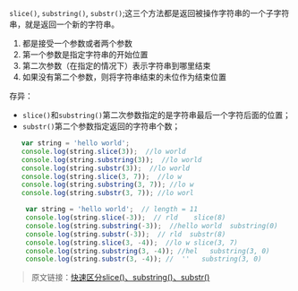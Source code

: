 `slice()`, `substring()`, `substr()`;这三个方法都是返回被操作字符串的一个子字符串，就是返回一个新的字符串。
1. 都是接受一个参数或者两个参数
2. 第一个参数是指定字符串的开始位置
3. 第二次参数（在指定的情况下）表示字符串到哪里结束
4. 如果没有第二个参数，则将字符串结束的未位作为结束位置

存异：

- `slice()`和`substring()`第二次参数指定的是字符串最后一个字符后面的位置；
- `substr()`第二个参数指定返回的字符串个数；

```js
   var string = 'hello world';
   console.log(string.slice(3));  //lo world
   console.log(string.substring(3));  //lo world
   console.log(string.substr(3));  //lo world
   console.log(string.slice(3, 7));  //lo w
   console.log(string.substring(3, 7)); //lo w
   console.log(string.substr(3, 7)); //lo worl
```

```js
    var string = 'hello world';  // length = 11
    console.log(string.slice(-3));  // rld    slice(8)
    console.log(string.substring(-3));  //hello world  substring(0)
    console.log(string.substr(-3));  // rld  substr(8)
    console.log(string.slice(3, -4));  //lo w slice(3, 7)
    console.log(string.substring(3, -4)); //hel   substring(3, 0)
    console.log(string.substr(3, -4)); //  ''   substring(3, 0)
```

> 原文链接：[快速区分slice()、substring()、substr()](https://blog.csdn.net/qq_38209578/article/details/86086550)
